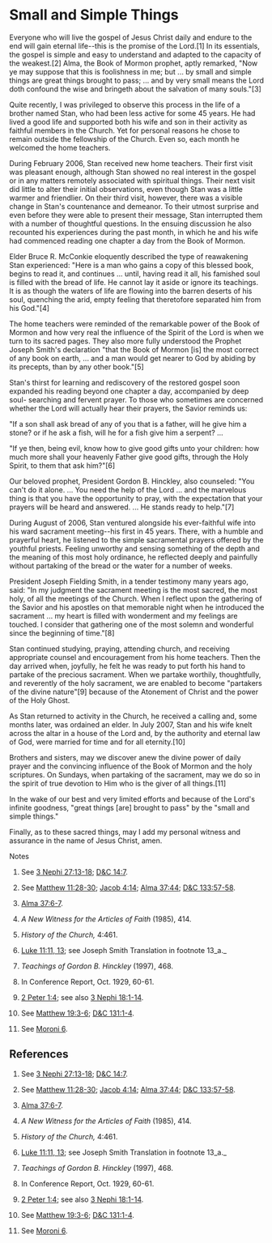 # Small and Simple Things

Everyone who will live the gospel of Jesus Christ daily and endure to the end
will gain eternal life--this is the promise of the Lord.[1] In its essentials,
the gospel is simple and easy to understand and adapted to the capacity of the
weakest.[2] Alma, the Book of Mormon prophet, aptly remarked, "Now ye may
suppose that this is foolishness in me; but ... by small and simple things are
great things brought to pass; ... and by very small means the Lord doth confound
the wise and bringeth about the salvation of many souls."[3]

Quite recently, I was privileged to observe this process in the life of a
brother named Stan, who had been less active for some 45 years. He had lived a
good life and supported both his wife and son in their activity as faithful
members in the Church. Yet for personal reasons he chose to remain outside the
fellowship of the Church. Even so, each month he welcomed the home teachers.

During February 2006, Stan received new home teachers. Their first visit was
pleasant enough, although Stan showed no real interest in the gospel or in any
matters remotely associated with spiritual things. Their next visit did little
to alter their initial observations, even though Stan was a little warmer and
friendlier. On their third visit, however, there was a visible change in
Stan's countenance and demeanor. To their utmost surprise and even before they
were able to present their message, Stan interrupted them with a number of
thoughtful questions. In the ensuing discussion he also recounted his
experiences during the past month, in which he and his wife had commenced
reading one chapter a day from the Book of Mormon.

Elder Bruce R. McConkie eloquently described the type of reawakening Stan
experienced: "Here is a man who gains a copy of this blessed book, begins to
read it, and continues ... until, having read it all, his famished soul is
filled with the bread of life. He cannot lay it aside or ignore its teachings.
It is as though the waters of life are flowing into the barren deserts of his
soul, quenching the arid, empty feeling that theretofore separated him from
his God."[4]

The home teachers were reminded of the remarkable power of the Book of Mormon
and how very real the influence of the Spirit of the Lord is when we turn to
its sacred pages. They also more fully understood the Prophet Joseph Smith's
declaration "that the Book of Mormon [is] the most correct of any book on
earth, ... and a man would get nearer to God by abiding by its precepts, than by
any other book."[5]

Stan's thirst for learning and rediscovery of the restored gospel soon
expanded his reading beyond one chapter a day, accompanied by deep soul-
searching and fervent prayer. To those who sometimes are concerned whether the
Lord will actually hear their prayers, the Savior reminds us:

"If a son shall ask bread of any of you that is a father, will he give him a
stone? or if he ask a fish, will he for a fish give him a serpent? ...

"If ye then, being evil, know how to give good gifts unto your children: how
much more shall your heavenly Father give good gifts, through the Holy Spirit,
to them that ask him?"[6]

Our beloved prophet, President Gordon B. Hinckley, also counseled: "You can't
do it alone. ... You need the help of the Lord ... and the marvelous thing is that
you have the opportunity to pray, with the expectation that your prayers will
be heard and answered. ... He stands ready to help."[7]

During August of 2006, Stan ventured alongside his ever-faithful wife into his
ward sacrament meeting--his first in 45 years. There, with a humble and
prayerful heart, he listened to the simple sacramental prayers offered by the
youthful priests. Feeling unworthy and sensing something of the depth and the
meaning of this most holy ordinance, he reflected deeply and painfully without
partaking of the bread or the water for a number of weeks.

President Joseph Fielding Smith, in a tender testimony many years ago, said:
"In my judgment the sacrament meeting is the most sacred, the most holy, of
all the meetings of the Church. When I reflect upon the gathering of the
Savior and his apostles on that memorable night when he introduced the
sacrament ... my heart is filled with wonderment and my feelings are touched. I
consider that gathering one of the most solemn and wonderful since the
beginning of time."[8]

Stan continued studying, praying, attending church, and receiving appropriate
counsel and encouragement from his home teachers. Then the day arrived when,
joyfully, he felt he was ready to put forth his hand to partake of the
precious sacrament. When we partake worthily, thoughtfully, and reverently of
the holy sacrament, we are enabled to become "partakers of the divine
nature"[9] because of the Atonement of Christ and the power of the Holy Ghost.

As Stan returned to activity in the Church, he received a calling and, some
months later, was ordained an elder. In July 2007, Stan and his wife knelt
across the altar in a house of the Lord and, by the authority and eternal law
of God, were married for time and for all eternity.[10]

Brothers and sisters, may we discover anew the divine power of daily prayer
and the convincing influence of the Book of Mormon and the holy scriptures. On
Sundays, when partaking of the sacrament, may we do so in the spirit of true
devotion to Him who is the giver of all things.[11]

In the wake of our best and very limited efforts and because of the Lord's
infinite goodness, "great things [are] brought to pass" by the "small and
simple things."

Finally, as to these sacred things, may I add my personal witness and
assurance in the name of Jesus Christ, amen.

Notes

  1. See [3 Nephi 27:13-18](https://www.lds.org/scriptures/bofm/3-ne/27.13-18?lang=eng#12); [D&amp;C 14:7](https://www.lds.org/scriptures/dc-testament/dc/14.7?lang=eng#6).

  2. See [Matthew 11:28-30](https://www.lds.org/scriptures/nt/matt/11.28-30?lang=eng#27); [Jacob 4:14](https://www.lds.org/scriptures/bofm/jacob/4.14?lang=eng#13); [Alma 37:44](https://www.lds.org/scriptures/bofm/alma/37.44?lang=eng#43); [D&amp;C 133:57-58](https://www.lds.org/scriptures/dc-testament/dc/133.57-58?lang=eng#56).

  3. [Alma 37:6-7](https://www.lds.org/scriptures/bofm/alma/37.6-7?lang=eng#5).

  4. _A New Witness for the Articles of Faith_ (1985), 414.

  5. _History of the Church,_ 4:461.

  6. [Luke 11:11, 13](https://www.lds.org/scriptures/nt/luke/11.11%2C13?lang=eng#10); see Joseph Smith Translation in footnote 13_a._

  7. _Teachings of Gordon B. Hinckley_ (1997), 468.

  8. In Conference Report, Oct. 1929, 60-61.

  9. [2 Peter 1:4](https://www.lds.org/scriptures/nt/2-pet/1.4?lang=eng#3); see also [3 Nephi 18:1-14](https://www.lds.org/scriptures/bofm/3-ne/18.1-14?lang=eng#0).

  10. See [Matthew 19:3-6](https://www.lds.org/scriptures/nt/matt/19.3-6?lang=eng#2); [D&amp;C 131:1-4](https://www.lds.org/scriptures/dc-testament/dc/131.1-4?lang=eng#0).

  11. See [Moroni 6](https://www.lds.org/scriptures/bofm/moro/6.title?lang=eng).

## References

  1.  See [3 Nephi 27:13-18](https://www.lds.org/scriptures/bofm/3-ne/27.13-18?lang=eng#12); [D&amp;C 14:7](https://www.lds.org/scriptures/dc-testament/dc/14.7?lang=eng#6).

  2.  See [Matthew 11:28-30](https://www.lds.org/scriptures/nt/matt/11.28-30?lang=eng#27); [Jacob 4:14](https://www.lds.org/scriptures/bofm/jacob/4.14?lang=eng#13); [Alma 37:44](https://www.lds.org/scriptures/bofm/alma/37.44?lang=eng#43); [D&amp;C 133:57-58](https://www.lds.org/scriptures/dc-testament/dc/133.57-58?lang=eng#56).

  3.   [Alma 37:6-7](https://www.lds.org/scriptures/bofm/alma/37.6-7?lang=eng#5).

  4.   _A New Witness for the Articles of Faith_ (1985), 414.

  5.   _History of the Church,_ 4:461.

  6.   [Luke 11:11, 13](https://www.lds.org/scriptures/nt/luke/11.11%2C13?lang=eng#10); see Joseph Smith Translation in footnote 13_a._

  7.   _Teachings of Gordon B. Hinckley_ (1997), 468.

  8.  In Conference Report, Oct. 1929, 60-61.

  9.   [2 Peter 1:4](https://www.lds.org/scriptures/nt/2-pet/1.4?lang=eng#3); see also [3 Nephi 18:1-14](https://www.lds.org/scriptures/bofm/3-ne/18.1-14?lang=eng#0).

  10.  See [Matthew 19:3-6](https://www.lds.org/scriptures/nt/matt/19.3-6?lang=eng#2); [D&amp;C 131:1-4](https://www.lds.org/scriptures/dc-testament/dc/131.1-4?lang=eng#0).

  11.  See [Moroni 6](https://www.lds.org/scriptures/bofm/moro/6.title?lang=eng).

